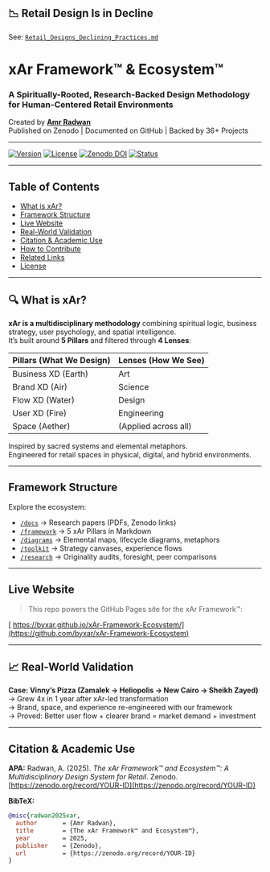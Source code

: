 ## 📉 Retail Design Is in Decline

See: [`Retail_Designs_Declining_Practices.md`](/Report2025_Retail_Designs_Declining_Practices)

# xAr Framework™ & Ecosystem™

### A Spiritually-Rooted, Research-Backed Design Methodology for Human-Centered Retail Environments  
Created by [**Amr Radwan**](https://instagram.com/by.xar)  
Published on Zenodo | Documented on GitHub | Backed by 36+ Projects

---

[![Version](https://img.shields.io/badge/version-v1.5.0-blue)]()  [![License](https://img.shields.io/badge/license-CC--BY--NC--ND--4.0-lightgrey)](https://creativecommons.org/licenses/by-nc-nd/4.0/)  [![Zenodo DOI](https://img.shields.io/badge/DOI-Zenodo-blue)](https://zenodo.org/communities/spiritual-design-thinking/)  [![Status](https://img.shields.io/badge/status-Active-brightgreen)]()  

---

##  Table of Contents
- [What is xAr?](#-what-is-xar)
- [Framework Structure](#-framework-structure)
- [Live Website](#-live-website)
- [Real-World Validation](#-real-world-validation)
- [Citation & Academic Use](#-citation--academic-use)
- [How to Contribute](#-how-to-contribute)
- [Related Links](#-related-links)
- [License](#-license)

---

## 🔍 What is xAr?

**xAr is a multidisciplinary methodology** combining spiritual logic, business strategy, user psychology, and spatial intelligence.  
It’s built around **5 Pillars** and filtered through **4 Lenses**:

| Pillars (What We Design) | Lenses (How We See) |
|--------------------------|---------------------|
|  Business XD (Earth)   |  Art              |
|  Brand XD (Air)       |  Science          |
|  Flow XD (Water)       |  Design           |
|  User XD (Fire)        |  Engineering       |
|  Space (Aether)         | (Applied across all)|

 Inspired by sacred systems and elemental metaphors.  
 Engineered for retail spaces in physical, digital, and hybrid environments.

---

##  Framework Structure

Explore the ecosystem:

- [`/docs`](./docs/) → Research papers (PDFs, Zenodo links)  
- [`/framework`](./framework/) → 5 xAr Pillars in Markdown  
- [`/diagrams`](./diagrams/) → Elemental maps, lifecycle diagrams, metaphors  
- [`/toolkit`](./toolkit/) → Strategy canvases, experience flows  
- [`/research`](./research/) → Originality audits, foresight, peer comparisons  


---

##  Live Website

> This repo powers the GitHub Pages site for the xAr Framework™:

[ https://byxar.github.io/xAr-Framework-Ecosystem/](https://github.com/byxar/xAr-Framework-Ecosystem)

---

## 📈 Real-World Validation

**Case: Vinny’s Pizza (Zamalek → Heliopolis → New Cairo → Sheikh Zayed)**  
→ Grew 4x in 1 year after xAr-led transformation  
→ Brand, space, and experience re-engineered with our framework  
→ Proved: Better user flow + clearer brand = market demand + investment

---

##  Citation & Academic Use

**APA:**
Radwan, A. (2025). *The xAr Framework™ and Ecosystem™: A Multidisciplinary Design System for Retail*. Zenodo. [https://zenodo.org/record/YOUR-ID](https://zenodo.org/record/YOUR-ID)

**BibTeX:**
```bibtex
@misc{radwan2025xar,
  author       = {Amr Radwan},
  title        = {The xAr Framework™ and Ecosystem™},
  year         = 2025,
  publisher    = {Zenodo},
  url          = {https://zenodo.org/record/YOUR-ID}
}

